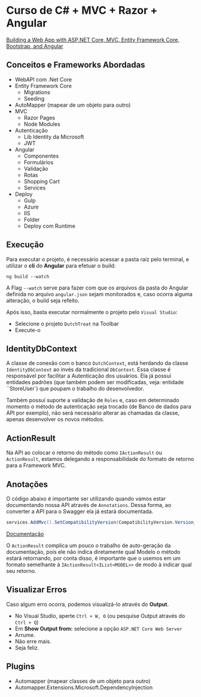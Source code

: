 # Curso de C# + MVC + Razor + Angular

[Building a Web App with ASP.NET Core, MVC, Entity Framework Core, Bootstrap, and Angular](https://app.pluralsight.com/library/courses/aspnetcore-mvc-efcore-bootstrap-angular-web/table-of-contents)

## Conceitos e Frameworks Abordadas
- WebAPI com .Net Core
- Entity Framework Core
	- Migrations
	- Seeding
- AutoMapper (mapear de um objeto para outro)
- MVC
	- Razor Pages
	- Node Modules
- Autenticação
	- Lib Identity da Microsoft
	- JWT
- Angular
	- Componentes
	- Formulários
	- Validação
	- Rotas
	- Shopping Cart
	- Services
- Deploy
	- Gulp
	- Azure
	- IIS
	- Folder
	- Deploy com Runtime

## Execução
Para executar o projeto, é necessário acessar a pasta raíz pelo terminal, e utilizar o **cli** do **Angular** para efetuar o build:
```shell
ng build --watch
```
A Flag `--watch` serve para fazer com que os arquivos da pasta do Angular definida no arquivo `angular.json` sejam monitorados e, caso ocorra alguma alteração, o build seja refeito.

Após isso, basta executar normalmente o projeto pelo `Visual Studio`:
- Selecione o projeto `DutchTreat` na Toolbar
- Execute-o

## IdentityDbContext
A classe de conexão com o banco `DutchContext`, está herdando da classe `IdentityDbContext` ao invés da tradicional `DbContext`.
Essa classe é responsável por facilitar a Autenticação dos usuários. Ela já possuí entidades padrões (que também podem ser modificadas, veja: entidade ``StoreUser`) que poupam o trabalho do desenvolvedor.

Também possuí suporte a validação de `Roles` e, caso em determinado momento o método de autenticação seja trocado (de Banco de dados para API por exemplo), não será necessário alterar as chamadas da classe, apenas desenvolver os novos métodos.

## ActionResult
Na API ao colocar o retorno do método como `IActionResult` ou `ActionResult`, estamos delegando a responsabilidade do formato de retorno para a Framework MVC.

## Anotações
O código abaixo é importante ser utilizando quando vamos estar documentando nossa API através de `Annotations`. Dessa forma, ao converter a API para o Swagger ela já estará documentada.
```C#
services.AddMvc().SetCompatibilityVersion(CompatibilityVersion.Version_2_1);
```

[Documentação](https://docs.microsoft.com/en-us/aspnet/core/tutorials/web-api-help-pages-using-swagger?view=aspnetcore-2.2)

O `ActionResult` complica um pouco o trabalho de auto-geração da documentação, pois ele não indica diretamente qual Modelo o método estará retornando, por conta disso, é importante que o usemos em um formato semelhante à `IActionResult<IList<MODEL>>` de modo à indicar qual seu retorno.

## Visualizar Erros
Caso algum erro ocorra, podemos visualizá-lo através do **Output**.

- No Visual Studio, aperte `Ctrl + W, O` (ou pesquise Output através do `Ctrl + Q`)
- Em **Show Output from:** selecione a opção `ASP.NET Core Web Server`
- Arrume.
- Não erre mais.
- Seja feliz.

## Plugins
- Automapper (mapear classes de um objeto para outro)
- Automapper.Extensions.Microsoft.DependencyInjection





